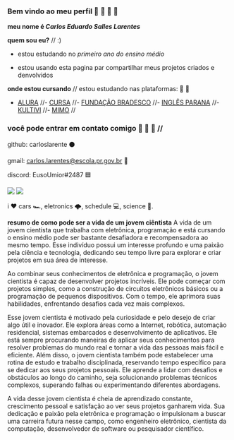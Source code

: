 ### Bem vindo ao meu perfil 🥳 🎊 🎊 🥳
**meu nome é _Carlos Eduardo Salles Larentes_**

**quem sou eu?** // :)


- estou estudando no _primeiro ano do ensino médio_

- estou usando esta pagina par compartilhar meus projetos criados e denvolvidos

**onde estou cursando** //       estou estudando nas plataformas: 📖 📓


-   [ALURA](https://www.alura.com.br) //-   [CURSA](https://cursa.app/pt) //-   [FUNDAÇÃO BRADESCO](https://www.ev.org.br/)  //-   [INGLÊS PARANA](https://www.ef.com.br/) //-   [KULTIVI](https://app.kultivi.com/) //-   [MIMO](https://mimo.org/) //


### você pode entrar em contato comigo 📧 📎 📝 //

github: carloslarente  ⚫

gmail: carlos.larentes@escola.pr.gov.br     📧

discord: EusoUmior#2487   🟦


![](https://media.tenor.com/4sg3zc2RXgUAAAAM/jmd-japanese-cars.gif) ![](https://media.tenor.com/oeGuhk0QjN0AAAAM/drift-anim.gif)

i ❤️ cars 🏎️, eletronics 🌩️, schedule 💻, science 🧬.

**resumo de como pode ser a vida de um jovem ciêntista**
A vida de um jovem cientista que trabalha com eletrônica, programação e está cursando o ensino médio pode ser bastante desafiadora e recompensadora ao mesmo tempo. Esse indivíduo possui um interesse profundo e uma paixão pela ciência e tecnologia, dedicando seu tempo livre para explorar e criar projetos em sua área de interesse.

Ao combinar seus conhecimentos de eletrônica e programação, o jovem cientista é capaz de desenvolver projetos incríveis. Ele pode começar com projetos simples, como a construção de circuitos eletrônicos básicos ou a programação de pequenos dispositivos. Com o tempo, ele aprimora suas habilidades, enfrentando desafios cada vez mais complexos.

Esse jovem cientista é motivado pela curiosidade e pelo desejo de criar algo útil e inovador. Ele explora áreas como a Internet, robótica, automação residencial, sistemas embarcados e desenvolvimento de aplicativos. Ele está sempre procurando maneiras de aplicar seus conhecimentos para resolver problemas do mundo real e tornar a vida das pessoas mais fácil e eficiente.
Além disso, o jovem cientista também pode estabelecer uma rotina de estudo e trabalho disciplinada, reservando tempo específico para se dedicar aos seus projetos pessoais. Ele aprende a lidar com desafios e obstáculos ao longo do caminho, seja solucionando problemas técnicos complexos, superando falhas ou experimentando diferentes abordagens.

A vida desse jovem cientista é cheia de aprendizado constante, crescimento pessoal e satisfação ao ver seus projetos ganharem vida. Sua dedicação e paixão pela eletrônica e programação o impulsionam a buscar uma carreira futura nesse campo, como engenheiro eletrônico, cientista da computação, desenvolvedor de software ou pesquisador científico.
